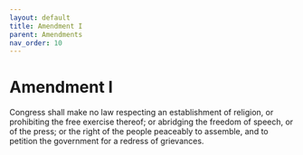 ```yaml
---
layout: default
title: Amendment I
parent: Amendments
nav_order: 10
---
```


# Amendment I

Congress shall make no law respecting an establishment of religion, or prohibiting the free exercise thereof; or abridging the freedom of speech, or of the press; or the right of the people peaceably to assemble, and to petition the government for a redress of grievances.